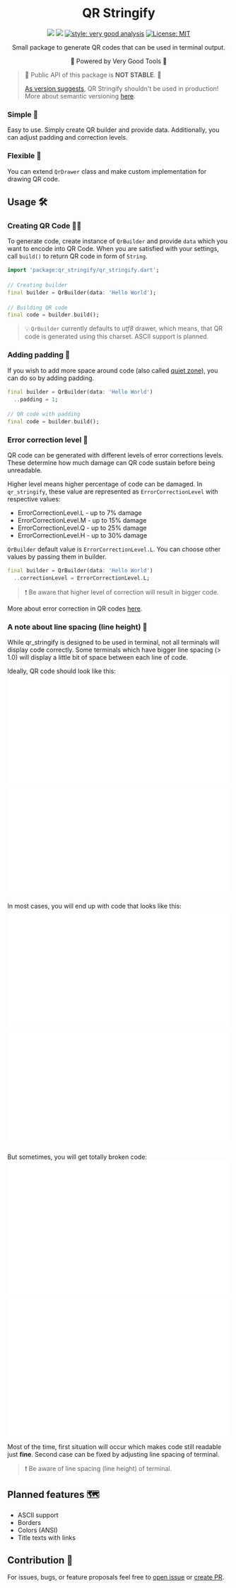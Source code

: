 <h1 align="center">QR Stringify</h1>
<p align="center">  
<a href="https://github.com/yardexx/qr_stringify/actions/workflows/qr_drawer_workflow.yaml"><img src="https://github.com/yardexx/qr_stringify/actions/workflows/qr_drawer_workflow.yaml/badge.svg"/></a>  
<a href="https://codecov.io/gh/yardexx/qr_stringify"><img src="https://codecov.io/gh/yardexx/qr_stringify/branch/master/graph/badge.svg?token=6q00IsWQJG"/></a>  
<a href="https://pub.dev/packages/very_good_analysis"><img src="https://img.shields.io/badge/style-very_good_analysis-B22C89.svg" alt="style: very good analysis"></a>  
<a href="https://opensource.org/licenses/MIT"><img src="https://img.shields.io/badge/license-MIT-purple.svg" alt="License: MIT"></a>  
</p>

<p align="center">  Small package to generate QR codes that can be used in terminal output.</p>

<p align="center">  💙 Powered by Very Good Tools 💙  </p>

> 🚧 Public API of this package is **NOT STABLE**. 🚧
>
> [As version suggests](https://semver.org/#spec-item-4), QR Stringify shouldn't be used in production! More about semantic versioning [here](https://semver.org/).

### Simple 🎈

Easy to use. Simply create QR builder and provide data. Additionally, you can adjust padding and 
correction levels.

### Flexible 💃

You can extend `QrDrawer` class and make custom implementation for drawing QR code.

## Usage 🛠

### Creating QR Code 👷‍♂️
To generate code, create instance of `QrBuilder` and provide `data` which you want to encode into QR
Code. When you are satisfied with your settings, call `build()` to return QR code in form of `String`.

```dart
import 'package:qr_stringify/qr_stringify.dart';

// Creating builder
final builder = QrBuilder(data: 'Hello World');

// Building QR code
final code = builder.build();
```

> 💡 `QrBuilder` currently defaults to *utf8* drawer, which means, that QR code is generated using this charset. ASCII support is planned.

### Adding padding 🔳

If you wish to add more space around code (also called [quiet zone](https://www.marson.com.tw/en/faq/show.php?num=41)), 
you can do so by adding padding.

```dart
final builder = QrBuilder(data: 'Hello World')
  ..padding = 1;

// QR code with padding
final code = builder.build();
```

### Error correction level 🔧

QR code can be generated with different levels of error corrections levels. These determine how much
damage can QR code sustain before being unreadable.

Higher level means higher percentage of code can be damaged. In `qr_stringify`, these value are 
represented as `ErrorCorrectionLevel` with respective values:
- ErrorCorrectionLevel.L - up to 7% damage
- ErrorCorrectionLevel.M - up to 15% damage
- ErrorCorrectionLevel.Q - up to 25% damage
- ErrorCorrectionLevel.H - up to 30% damage

`QrBuilder` default value is `ErrorCorrectionLevel.L`.
You can choose other values by passing them in builder.

```dart
final builder = QrBuilder(data: 'Hello World')
  ..correctionLevel = ErrorCorrectionLevel.L;
```

> ❗ Be aware that higher level of correction will result in bigger code.

More about error correction in QR codes [here](https://blog.qrstuff.com/general/qr-code-error-correction).

### A note about line spacing (line height) 📝
While qr_stringify is designed to be used in terminal, not all terminals will display code correctly.
Some terminals which have bigger line spacing (> 1.0) will display a little bit of space between
each line of code. 

Ideally, QR code should look like this:
![Ideal QR code](./assets/qr_ideal.svg) <img src="./assets/qr_ideal.svg">

In most cases, you will end up with code that looks like this:
![Common QR code](./assets/qr_common.svg) <img src="./assets/qr_common.svg">

But sometimes, you will get totally broken code:
![Broken QR code](./assets/qr_broken.svg) <img src="./assets/qr_broken.svg">

Most of the time, first situation will occur which makes code still readable just **fine**. Second
case can be fixed by adjusting line spacing of terminal.

> ❗ Be aware of line spacing (line height) of terminal.

## Planned features 🗺
- ASCII support
- Borders
- Colors (ANSI)
- Title texts with links

## Contribution 🤝
For issues, bugs, or feature proposals feel free to [open issue](https://github.com/yardexx/qr_stringify/issues) 
or [create PR](https://github.com/yardexx/qr_stringify/pulls).